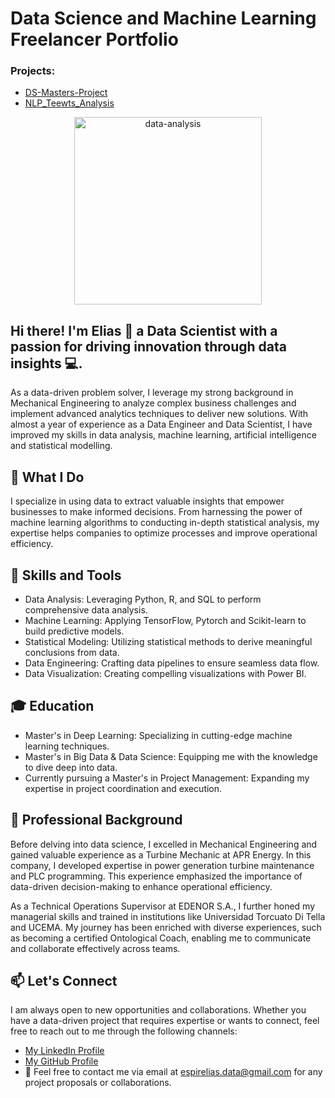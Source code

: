 # Data Science and Machine Learning Freelancer Portfolio 

<div>
  <div align="left">
    <h3>Projects:</h3>
    <ul>
    <li><a href=https://github.com/QuantumBrainLabs/DS-Masters-Project>DS-Masters-Project</a></li>
    <li><a href=https://github.com/QuantumBrainLabs/NLP_Teewts_Analysis>NLP_Teewts_Analysis</a></li>
    </ul>
  </div>
  <div align="center">
    <img src="https://github.com/elias2112/elias2112/assets/87869947/9622841a-9188-47cc-a961-553de0effe9e" alt="data-analysis" width="300" />
  </div>
</div>

## Hi there! I'm Elias 👋 a Data Scientist with a passion for driving innovation through data insights 💻.

As a data-driven problem solver, I leverage my strong background in Mechanical Engineering to analyze complex business challenges and implement advanced analytics techniques to deliver new solutions. With almost a year of experience as a Data Engineer and Data Scientist, I have improved my skills in data analysis, machine learning, artificial intelligence and statistical modelling.

## 🚀 What I Do

I specialize in using data to extract valuable insights that empower businesses to make informed decisions. From harnessing the power of machine learning algorithms to conducting in-depth statistical analysis, my expertise helps companies to optimize processes and improve operational efficiency.

## 🔧 Skills and Tools

- Data Analysis: Leveraging Python, R, and SQL to perform comprehensive data analysis.
- Machine Learning: Applying TensorFlow, Pytorch and Scikit-learn to build predictive models.
- Statistical Modeling: Utilizing statistical methods to derive meaningful conclusions from data.
- Data Engineering: Crafting data pipelines to ensure seamless data flow.
- Data Visualization: Creating compelling visualizations with Power BI.

## 🎓 Education

- Master's in Deep Learning: Specializing in cutting-edge machine learning techniques.
- Master's in Big Data & Data Science: Equipping me with the knowledge to dive deep into data.
- Currently pursuing a Master's in Project Management: Expanding my expertise in project coordination and execution.

## 💼 Professional Background

Before delving into data science, I excelled in Mechanical Engineering and gained valuable experience as a Turbine Mechanic at APR Energy. In this company, I developed expertise in power generation turbine maintenance and PLC programming. This experience emphasized the importance of data-driven decision-making to enhance operational efficiency.

As a Technical Operations Supervisor at EDENOR S.A., I further honed my managerial skills and trained in institutions like Universidad Torcuato Di Tella and UCEMA. 
My journey has been enriched with diverse experiences, such as becoming a certified Ontological Coach, enabling me to communicate and collaborate effectively across teams.

## 📫 Let's Connect

I am always open to new opportunities and collaborations. Whether you have a data-driven project that requires expertise or wants to connect, feel free to reach out to me through the following channels:

- [My LinkedIn Profile](https://www.linkedin.com/in/elias-espir/)
- [My GitHub Profile](https://github.com/elias2112)
- 📧 Feel free to contact me via email at [espirelias.data@gmail.com](mailto:espirelias.data@gmail.com?Subject=New%20Project%20Proposal) for any project proposals or collaborations.

